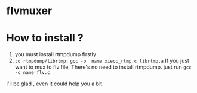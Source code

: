flvmuxer
========
How to install ?
===========================
1) you must install rtmpdump firstly
2) `cd rtmpdump/librtmp;` `gcc -o  name xiecc_rtmp.c librtmp.a`
If you just want to mux to flv file, There's no need to install rtmpdump.
just run `gcc -o name flv.c`

I'll be glad , even it could help you a bit.
